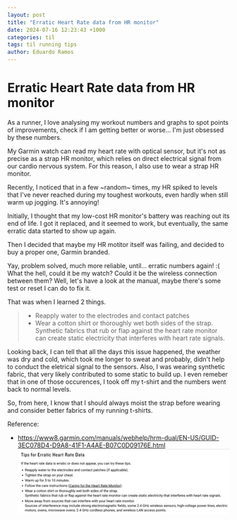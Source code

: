 ```yaml
---
layout: post
title: "Erratic Heart Rate data from HR monitor"
date: 2024-07-16 12:23:43 +1000
categories: til
tags: til running tips
author: Eduardo Ramos
---
```


# Erratic Heart Rate data from HR monitor

As a runner, I love analysing my workout numbers and graphs to spot points of improvements, check if
I am getting better or worse... I'm just obsessed by these numbers.

My Garmin watch can read my heart rate with optical sensor, but it's not as precise as a strap HR monitor,
which relies on direct electrical signal from our cardio nervous system. For this reason, I also use to
wear a strap HR monitor.

Recently, I noticed that in a few ~random~ times, my HR spiked to levels that I've never reached during my
toughest workouts, even hardly when still warm up jogging. It's annoying!

Initially, I thought that my low-cost HR monitor's battery was reaching out its end of life. I got it replaced, and it seemed to work, but eventually, the same erratic data started to show up again.

Then I decided that maybe my HR motitor itself was failing, and decided to buy a proper one, Garmin branded.

Yay, problem solved, much more reliable, until... erratic numbers again! :( What the hell, could it be my watch?
Could it be the wireless connection between them? Well, let's have a look at the manual, maybe there's some
test or reset I can do to fix it.

That was when I learned 2 things.

> * Reapply water to the electrodes and contact patches
> * Wear a cotton shirt or thoroughly wet both sides of the strap. Synthetic fabrics that rub or flap against the heart rate monitor can create static electricity that interferes with heart rate signals.

Looking back, I can tell that all the days this issue happened, the weather was dry and cold, which took me longer to sweat and probably, didn't help to conduct the eletrical signal to the sensors. Also, I was wearing synthetic fabric, that very likely contributed to some static to build up. I even remeber that in one of those occurences, I took off my t-shirt and the numbers went back to normal levels.

So, from here, I know that I should always moist the strap before wearing and consider better fabrics of my running t-shirts.

Reference:
* https://www8.garmin.com/manuals/webhelp/hrm-dual/EN-US/GUID-3EC078D4-D9A8-41F1-A4AE-B07C0D09176E.html
![Garmin HR monitor manual](/assets/images/garmin-hr-monitor.png)
